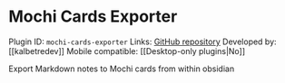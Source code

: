 # Mochi Cards Exporter

Plugin ID: `mochi-cards-exporter`
Links: [GitHub repository](https://github.com/kalbetredev/mochi-cards-exporter)
Developed by: [[kalbetredev]]
Mobile compatible: [[Desktop-only plugins|No]]

Export Markdown notes to Mochi cards from within obsidian

